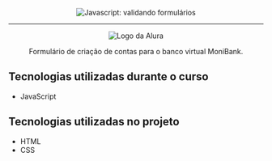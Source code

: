<p align="center"> <img src="https://imgur.com/mIBmcEL.png" alt="Javascript: validando formulários"> </p>

<hr>

<p align="center"> <img src="https://github.com/MonicaHillman/aluraplay-requisicoes/blob/main/img/logo.png" alt="Logo da Alura"> </p>
<p align="center">Formulário de criação de contas para o banco virtual MoniBank.</p>

## Tecnologias utilizadas durante o curso
* JavaScript

## Tecnologias utilizadas no projeto
* HTML
* CSS

